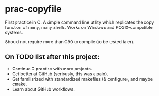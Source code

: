 # prac-copyfile
First practice in C. A simple command line utility which replicates the copy function of many, many shells. Works on Windows and POSIX-compatible systems.

Should not require more than C90 to compile (to be tested later).
## On TODO list after this project:
- Continue C practice with more projects.
- Get better at GitHub (seriously, this was a pain).
- Get familiarized with standardized makefiles (& configure), and maybe cmake.
- Learn about GitHub workflows.

